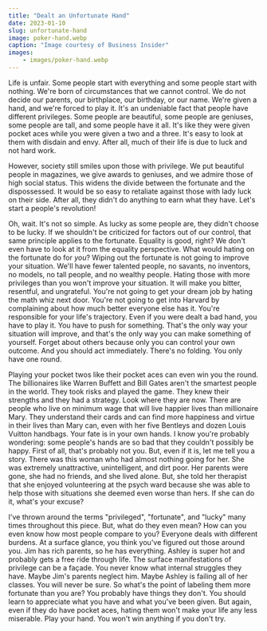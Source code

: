 ```yaml
---
title: "Dealt an Unfortunate Hand"
date: 2023-01-10
slug: unfortunate-hand
image: poker-hand.webp
caption: "Image courtesy of Business Insider"
images:
    - images/poker-hand.webp
---
```


Life is unfair. Some people start with everything and some people start with nothing. We're born of circumstances that we cannot control. We do not decide our parents, our birthplace, our birthday, or our name. We're given a hand, and we're forced to play it. It's an undeniable fact that people have different privileges. Some people are beautiful, some people are geniuses, some people are tall, and some people have it all. It's like they were given pocket aces while you were given a two and a three. It's easy to look at them with disdain and envy. After all, much of their life is due to luck and not hard work. 

However, society still smiles upon those with privilege. We put beautiful people in magazines, we give awards to geniuses, and we admire those of high social status. This widens the divide between the fortunate and the dispossessed. It would be so easy to retaliate against those with lady luck on their side. After all, they didn't do anything to earn what they have. Let's start a people's revolution! 

Oh, wait. It's not so simple. As lucky as some people are, they didn't choose to be lucky. If we shouldn't be criticized for factors out of our control, that same principle applies to the fortunate. Equality is good, right? We don't even have to look at it from the equality perspective. What would hating on the fortunate do for *you*? Wiping out the fortunate is not going to improve your situation. We'll have fewer talented people, no savants, no inventors, no models, no tall people, and no wealthy people.  Hating those with more privileges than you won't improve your situation. It will make you bitter, resentful, and ungrateful. You're not going to get your dream job by hating the math whiz next door. You're not going to get into Harvard by complaining about how much better everyone else has it. You're responsible for your life's trajectory. Even if you were dealt a bad hand, you have to play it. You have to push for something. That's the only way your situation will improve, and that's the only way you can make something of yourself. Forget about others because only you can control your own outcome. And you should act immediately. There's no folding. You only have one round. 

Playing your pocket twos like their pocket aces can even win you the round. The billionaires like Warren Buffett and Bill Gates aren't the smartest people in the world. They took risks and played the game. They knew their strengths and they had a strategy. Look where they are now. There are people who live on minimum wage that will live happier lives than millionaire Mary. They understand their cards and can find more happiness and virtue in their lives than Mary can, even with her five Bentleys and dozen Louis Vuitton handbags. Your fate is in your own hands. I know you're probably wondering: some people's hands are so bad that they couldn't possibly be happy. First of all, that's probably not you. But, even if it is, let me tell you a story. There was this woman who had almost nothing going for her. She was extremely unattractive, unintelligent, and dirt poor. Her parents were gone, she had no friends, and she lived alone. But, she told her therapist that she enjoyed volunteering at the psych ward because she was able to help those with situations she deemed even worse than hers. If she can do it, what's your excuse?

I've thrown around the terms "privileged", "fortunate", and "lucky" many times throughout this piece. But, what do they even mean? How can you even know how most people compare to you? Everyone deals with different burdens. At a surface glance, you think you've figured out those around you. Jim has rich parents, so he has everything. Ashley is super hot and probably gets a free ride through life. The surface manifestations of privilege can be a façade. You never know what internal struggles they have. Maybe Jim's parents neglect him. Maybe Ashley is failing all of her classes. You will never be sure. So what's the point of labeling them more fortunate than you are? You probably have things they don't. You should learn to appreciate what you have and what you've been given. But again, even if they do have pocket aces, hating them won't make your life any less miserable. Play your hand. You won't win anything if you don't try.